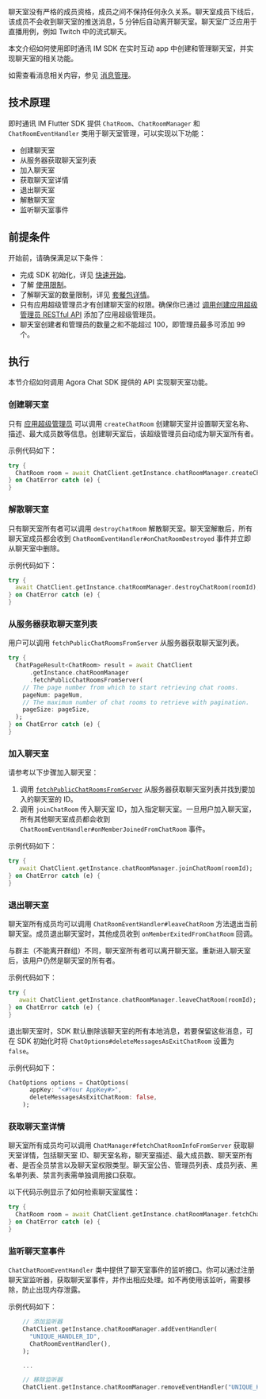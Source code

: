 聊天室没有严格的成员资格，成员之间不保持任何永久关系。聊天室成员下线后，该成员不会收到聊天室的推送消息，5 分钟后自动离开聊天室。聊天室广泛应用于直播用例，例如 Twitch 中的流式聊天。

本文介绍如何使用即时通讯 IM SDK 在实时互动 app 中创建和管理聊天室，并实现聊天室的相关功能。

如需查看消息相关内容，参见 [消息管理](./agora_chat_send_receive_message_flutter)。

## 技术原理

即时通讯 IM Flutter SDK 提供 `ChatRoom`、`ChatRoomManager` 和 `ChatRoomEventHandler` 类用于聊天室管理，可以实现以下功能：

- 创建聊天室
- 从服务器获取聊天室列表
- 加入聊天室
- 获取聊天室详情
- 退出聊天室
- 解散聊天室
- 监听聊天室事件

## 前提条件

开始前，请确保满足以下条件：

- 完成 SDK 初始化，详见 [快速开始](./agora_chat_get_started_flutter)。
- 了解 [使用限制](./agora_chat_limitation)。
- 了解聊天室的数量限制，详见 [套餐包详情](./agora_chat_plan)。
- 只有应用超级管理员才有创建聊天室的权限。确保你已通过 [调用创建应用超级管理员 RESTful API](./agora_chat_restful_chatroom_superadmin#添加超级管理员) 添加了应用超级管理员。
- 聊天室创建者和管理员的数量之和不能超过 100，即管理员最多可添加 99 个。

## 执行

本节介绍如何调用 Agora Chat SDK 提供的 API 实现聊天室功能。

### 创建聊天室

只有 [应用超级管理员](./agora_chat_restful_chatroom_superadmin#创建应用超级管理员) 可以调用 `createChatRoom` 创建聊天室并设置聊天室名称、描述、最大成员数等信息。创建聊天室后，该超级管理员自动成为聊天室所有者。

示例代码如下：

```dart
try {
  ChatRoom room = await ChatClient.getInstance.chatRoomManager.createChatRoom(name);
} on ChatError catch (e) {
}
```

### 解散聊天室

只有聊天室所有者可以调用 `destroyChatRoom` 解散聊天室。聊天室解散后，所有聊天室成员都会收到 `ChatRoomEventHandler#onChatRoomDestroyed` 事件并立即从聊天室中删除。

示例代码如下：

```dart
try {
  await ChatClient.getInstance.chatRoomManager.destroyChatRoom(roomId);
} on ChatError catch (e) {
}
```

### 从服务器获取聊天室列表

用户可以调用 `fetchPublicChatRoomsFromServer` 从服务器获取聊天室列表。

```dart
try {
  ChatPageResult<ChatRoom> result = await ChatClient
      .getInstance.chatRoomManager
      .fetchPublicChatRoomsFromServer(
    // The page number from which to start retrieving chat rooms.
    pageNum: pageNum,
    // The maximum number of chat rooms to retrieve with pagination.
    pageSize: pageSize,
  );
} on ChatError catch (e) {
}
```

### 加入聊天室

请参考以下步骤加入聊天室：

1. 调用 [`fetchPublicChatRoomsFromServer`](./agora_chat_chatroom_flutter#从服务器获取聊天室列表) 从服务器获取聊天室列表并找到要加入的聊天室的 ID。
2. 调用 `joinChatRoom` 传入聊天室 ID，加入指定聊天室。一旦用户加入聊天室，所有其他聊天室成员都会收到 `ChatRoomEventHandler#onMemberJoinedFromChatRoom` 事件。

示例代码如下：

```dart
try {
   await ChatClient.getInstance.chatRoomManager.joinChatRoom(roomId);
} on ChatError catch (e) {
}
```

### 退出聊天室

聊天室所有成员均可以调用 `ChatRoomEventHandler#leaveChatRoom` 方法退出当前聊天室。成员退出聊天室时，其他成员收到 `onMemberExitedFromChatRoom` 回调。

与群主（不能离开群组）不同，聊天室所有者可以离开聊天室。重新进入聊天室后，该用户仍然是聊天室的所有者。

示例代码如下：

```dart
try {
   await ChatClient.getInstance.chatRoomManager.leaveChatRoom(roomId);
} on ChatError catch (e) {
}
```

退出聊天室时，SDK 默认删除该聊天室的所有本地消息，若要保留这些消息，可在 SDK 初始化时将 `ChatOptions#deleteMessagesAsExitChatRoom` 设置为 `false`。

示例代码如下：

```dart
ChatOptions options = ChatOptions(
      appKey: "<#Your AppKey#>",
      deleteMessagesAsExitChatRoom: false,
    );
```

### 获取聊天室详情

聊天室所有成员均可以调用 `ChatManager#fetchChatRoomInfoFromServer` 获取聊天室详情，包括聊天室 ID、聊天室名称，聊天室描述、最大成员数、聊天室所有者、是否全员禁言以及聊天室权限类型。聊天室公告、管理员列表、成员列表、黑名单列表、禁言列表需单独调用接口获取。

以下代码示例显示了如何检索聊天室属性：

```dart
try {
  ChatRoom room = await ChatClient.getInstance.chatRoomManager.fetchChatRoomInfoFromServer(roomId);
} on ChatError catch (e) {
}
```



### 监听聊天室事件

`ChatChatRoomEventHandler` 类中提供了聊天室事件的监听接口。你可以通过注册聊天室监听器，获取聊天室事件，并作出相应处理。如不再使用该监听，需要移除，防止出现内存泄露。

示例代码如下：

```dart
    // 添加监听器
    ChatClient.getInstance.chatRoomManager.addEventHandler(
      "UNIQUE_HANDLER_ID",
      ChatRoomEventHandler(),
    );

    ...

    // 移除监听器
    ChatClient.getInstance.chatRoomManager.removeEventHandler("UNIQUE_HANDLER_ID");
```